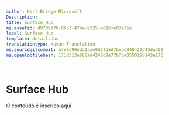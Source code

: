 ```yaml
---
author: Karl-Bridge-Microsoft
Description: 
title: Surface Hub
ms.assetid: d970bd76-06b3-474a-b325-e616fe03a36e
label: Surface Hub
template: detail.hbs
translationtype: Human Translation
ms.sourcegitcommit: a4e9a90edd2aae9d2fd5d7bead948422d43dad59
ms.openlocfilehash: 171d313a668ad4242d2e77b7ba055019d143a176

---
```


#  Surface Hub




O conteúdo é inserido aqui





 

 







<!--HONumber=Jun16_HO4-->


